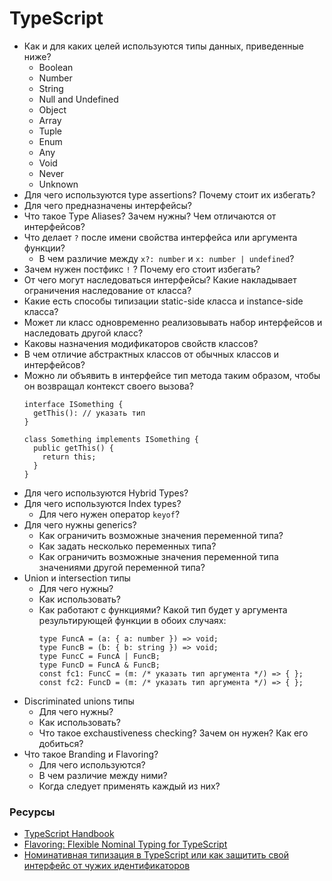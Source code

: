 # TypeScript

* Как и для каких целей используются типы данных, приведенные ниже?
  * Boolean
  * Number
  * String
  * Null and Undefined
  * Object
  * Array
  * Tuple
  * Enum
  * Any
  * Void
  * Never
  * Unknown
* Для чего используются type assertions? Почему стоит их избегать?
* Для чего предназначены интерфейсы? 
* Что такое Type Aliases? Зачем нужны? Чем отличаются от интерфейсов?
* Что делает `?` после имени свойства интерфейса или аргумента функции?
  *  В чем различие между `x?: number` и `x: number | undefined`?
* Зачем нужен постфикс `!` ? Почему его стоит избегать?
* От чего могут наследоваться интерфейсы? Какие накладывает ограничения наследование от класса? 
* Какие есть способы типизации static-side класса и instance-side класса?
* Может ли класс одновременно реализовывать набор интерфейсов и наследовать другой класс? 
* Каковы назначения модификаторов свойств классов?
* В чем отличие абстрактных классов от обычных классов и интерфейсов?
* Можно ли объявить в интерфейсе тип метода таким образом, чтобы он возвращал контекст своего вызова?
  ```
  interface ISomething {
    getThis(): // указать тип
  }

  class Something implements ISomething {
    public getThis() {
      return this;
    }
  }
  ```
* Для чего используются Hybrid Types?  
* Для чего используются Index types?  
  * Для чего нужен оператор `keyof`?
* Для чего нужны generics?
  * Как ограничить возможные значения переменной типа?
  * Как задать несколько переменных типа?
  * Как ограничить возможные значения переменной типа значениями другой переменной типа?
* Union и intersection типы
  * Для чего нужны?
  * Как использовать?
  * Как работают с функциями? Какой тип будет у аргумента результирующей функции в обоих случаях:
    ```
    type FuncA = (a: { a: number }) => void;
    type FuncB = (b: { b: string }) => void;
    type FuncC = FuncA | FuncB;
    type FuncD = FuncA & FuncB;
    const fc1: FuncC = (m: /* указать тип аргумента */) => { };
    const fc2: FuncD = (m: /* указать тип аргумента */) => { };
    ```
* Discriminated unions типы
  * Для чего нужны?
  * Как использовать?
  * Что такое exchaustiveness checking? Зачем он нужен? Как его добиться?
* Что такое Branding и Flavoring? 
  * Для чего используются?    
  * В чем различие между ними?
  * Когда следует применять каждый из них? 

### Ресурсы
* [TypeScript Handbook](https://www.typescriptlang.org/docs/handbook/basic-types.html)
* [Flavoring: Flexible Nominal Typing for TypeScript](https://spin.atomicobject.com/2018/01/15/typescript-flexible-nominal-typing/)
* [Номинативная типизация в TypeScript или как защитить свой интерфейс от чужих идентификаторов](https://habr.com/ru/post/446768/)

